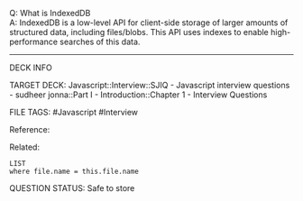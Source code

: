 Q: What is IndexedDB  
A: IndexedDB is a low-level API for client-side storage of larger amounts of structured data, including files/blobs. This API uses indexes to enable high-performance searches of this data.
<!--ID: 1693596720306-->

---

DECK INFO

TARGET DECK: Javascript::Interview::SJIQ - Javascript interview questions - sudheer jonna::Part I - Introduction::Chapter 1 - Interview Questions

FILE TAGS: #Javascript #Interview

Reference:

Related:

```dataview
LIST
where file.name = this.file.name
```

QUESTION STATUS: Safe to store